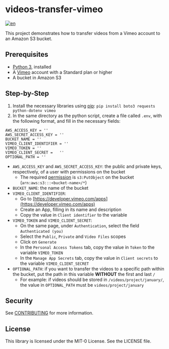 # videos-transfer-vimeo
[![en](https://img.shields.io/badge/lang-pt--br-green.svg)](https://github.com/aws-samples/videos-transfer-vimeo/edit/main/README.pt-br.md)

This project demonstrates how to transfer videos from a Vimeo account to an Amazon S3 bucket.

## Prerequisites

- [Python 3](https://www.python.org/downloads/), installed
- A [Vimeo](https://vimeo.com/) account with a Standard plan or higher
- A bucket in Amazon S3
## Step-by-Step

1. Install the necessary libraries using [pip](https://pypi.org/project/pip/): ```pip install boto3 requests python-dotenv vimeo``` 
2. In the same directory as the python script, create a file called ```.env```, with the following format, and fill in the necessary fields:
 ``` 
 AWS_ACCESS_KEY = ''
 AWS_SECRET_ACCESS_KEY = ''
 BUCKET_NAME = ''
 VIMEO_CLIENT_IDENTIFIER = ''
 VIMEO_TOKEN = ''
 VIMEO_CLIENT_SECRET =   ''
 OPTIONAL_PATH = ''
```
- ```AWS_ACCESS_KEY``` and ```AWS_SECRET_ACCESS_KEY```: the public and private keys, respectively, of a user with permissions on the bucket
  - The required [permission](https://docs.aws.amazon.com/IAM/latest/UserGuide/access_policies.html#policies_id-based) is ```s3:PutObject``` on the bucket (```arn:aws:s3:::<bucket-name>/*```)
- ```BUCKET_NAME```: the name of the bucket
- ```VIMEO_CLIENT_IDENTIFIER```:
   - Go to [https://developer.vimeo.com/apps](https://developer.vimeo.com/apps)
   - Create an App, filling in its name and description
   - Copy the value in ```Client identifier``` to the variable
- ```VIMEO_TOKEN``` and ```VIMEO_CLIENT_SECRET```:
   - On the same page, under ```Authentication```, select the field ```Authenticated (you) ```
   - Select the ```Public```, ```Private``` and ```Video Files``` scopes
   - Click on ```Generate```
   - In the ```Personal Access Tokens``` tab, copy the value in ```Token``` to the variable ```VIMEO_TOKEN```
   - In the ```Manage App Secrets``` tab, copy the value in ```Client secrets``` to the variable ```VIMEO_CLIENT_SECRET```
- ```OPTIONAL_PATH```: if you want to transfer the videos to a specific path within the bucket, put the path in this variable **WITHOUT** the first and last ```/``` 
   - For example: if videos should be stored in ```/videos/project/january/```, the value in ```OPTIONAL_PATH``` must be ```videos/project/january```
 
## Security

See [CONTRIBUTING](CONTRIBUTING.md#security-issue-notifications) for more information.

## License

This library is licensed under the MIT-0 License. See the LICENSE file.
